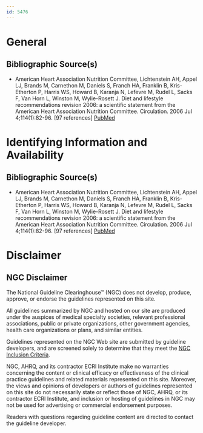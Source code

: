 ```yaml
---
id: 5476
---
```


# General

## Bibliographic Source(s)

- American Heart Association Nutrition Committee, Lichtenstein AH, Appel LJ, Brands M, Carnethon M, Daniels S, Franch HA, Franklin B, Kris-Etherton P, Harris WS, Howard B, Karanja N, Lefevre M, Rudel L, Sacks F, Van Horn L, Winston M, Wylie-Rosett J. Diet and lifestyle recommendations revision 2006: a scientific statement from the American Heart Association Nutrition Committee. Circulation. 2006 Jul 4;114(1):82-96. [97 references] [ PubMed ](http://www.ncbi.nlm.nih.gov/entrez/query.fcgi?cmd=Retrieve&db=pubmed&dopt=Abstract&list_uids=16785338)

# Identifying Information and Availability

## Bibliographic Source(s)

- American Heart Association Nutrition Committee, Lichtenstein AH, Appel LJ, Brands M, Carnethon M, Daniels S, Franch HA, Franklin B, Kris-Etherton P, Harris WS, Howard B, Karanja N, Lefevre M, Rudel L, Sacks F, Van Horn L, Winston M, Wylie-Rosett J. Diet and lifestyle recommendations revision 2006: a scientific statement from the American Heart Association Nutrition Committee. Circulation. 2006 Jul 4;114(1):82-96. [97 references] [ PubMed ](http://www.ncbi.nlm.nih.gov/entrez/query.fcgi?cmd=Retrieve&db=pubmed&dopt=Abstract&list_uids=16785338)

# Disclaimer

## NGC Disclaimer

The National Guideline Clearinghouse™ (NGC) does not develop, produce, approve, or endorse the guidelines represented on this site.

All guidelines summarized by NGC and hosted on our site are produced under the auspices of medical specialty societies, relevant professional associations, public or private organizations, other government agencies, health care organizations or plans, and similar entities.

Guidelines represented on the NGC Web site are submitted by guideline developers, and are screened solely to determine that they meet the [NGC Inclusion Criteria](/help-and-about/summaries/inclusion-criteria).

NGC, AHRQ, and its contractor ECRI Institute make no warranties concerning the content or clinical efficacy or effectiveness of the clinical practice guidelines and related materials represented on this site. Moreover, the views and opinions of developers or authors of guidelines represented on this site do not necessarily state or reflect those of NGC, AHRQ, or its contractor ECRI Institute, and inclusion or hosting of guidelines in NGC may not be used for advertising or commercial endorsement purposes.

Readers with questions regarding guideline content are directed to contact the guideline developer.

